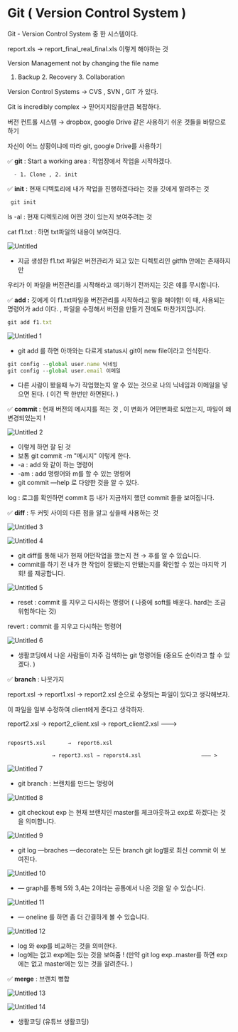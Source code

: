 # Git ( Version Control System )

Git - Version Control System 중 한 시스템이다. 

report.xls  → report_final_real_final.xls 이렇게 해야하는 것 

Version Management not by changing the file name 

1. Backup  2. Recovery 3. Collaboration

Version Control Systems → CVS , SVN , GIT 가 있다. 

Git is incredibly complex → 믿어지지않을만큼 복잡하다. 

버전 컨트롤 시스템 → dropbox, google Drive 같은 사용하기 쉬운 것들을 바탕으로 하기 

자신이 어느 상황이냐에 따라 git, google Drive를 사용하기 

✅ **git** : Start a working area : 작업장에서 작업을 시작하겠다. 

      - 1. Clone , 2. init 

✅ **init** : 현재 디텍토리에 내가 작업을 진행하겠다라는 것을 깃에게 알려주는 것 

```jsx
 git init 
```

ls -al : 현재 디렉토리에 어떤 것이 있는지 보여주려는 것 

cat f1.txt : 하면 txt파일의 내용이 보여진다. 

![Untitled](https://user-images.githubusercontent.com/38427646/102079499-28ef2880-3e50-11eb-9ece-5c3c356fcfb7.png)

- 지금 생성한 f1.txt 파일은 버전관리가 되고 있는 디렉토리인 gitfth 안에는 존재하지만

 우리가 이 파일을 버전관리를 시작해라고 얘기하기 전까지는 깃은 얘를 무시합니다. 

 ✅ **add :** 깃에게 이 f1.txt파일을 버전관리를 시작하라고 말을 해야함! 이 때, 사용되는 명령어가 add 이다. , 파일을 수정해서 버전을 만들기 전에도 마찬가지입니다.

```jsx
git add f1.txt 
```

![Untitled 1](https://user-images.githubusercontent.com/38427646/102079411-03fab580-3e50-11eb-8b06-6fe9c8321b24.png)

- git add 를 하면 아까와는 다르게 status시 git이 new file이라고 인식한다.

```jsx
git config --global user.name 닉네임
git config --global user.email 이메일
```

- 다른 사람이 봤을때 누가 작업했는지 알 수 있는 것으로 나의 닉네임과 이메일을 넣으면 된다.  ( 이건 딱 한번만 하면된다. )

 ✅ **commit** : 현재 버전의 메시지를 적는 것 , 이 변화가 어떤변화로 되었는지, 파일이 왜 변경되었는지 ! 

 

![Untitled 2](https://user-images.githubusercontent.com/38427646/102079564-4a501480-3e50-11eb-8dda-cc1be8148997.png)

- 이렇게 하면 잘 된 것
- 보통 git commit -m "메시지" 이렇게 한다.
- -a  : add 와 같이 하는 명령어
- -am : add 명령어와 m를 할 수 있는 명령어
- git commit —help 로 다양한 것을 알 수 있다.

log : 로그를 확인하면 commit 등 내가 지금까지 했던 commit 들을 보여집니다. 

✅ **diff** : 두 커밋 사이의 다른 점을 알고 싶을때 사용하는 것 

![Untitled 3](https://user-images.githubusercontent.com/38427646/102079589-55a34000-3e50-11eb-8a09-ca2b113c49bd.png)

![Untitled 4](https://user-images.githubusercontent.com/38427646/102079607-5c31b780-3e50-11eb-9411-3e7b6be435b8.png)

- git diff를 통해 내가 현재 어떤작업을 했는지 전 → 후를 알 수 있습니다.
- commit를 하기 전 내가 한 작업이 잘됐는지 안됐는지를 확인할 수 있는 마지막 기회! 를 제공합니다.

![Untitled 5](https://user-images.githubusercontent.com/38427646/102079625-6358c580-3e50-11eb-83ac-de1202be5d43.png)

- reset : commit 를 지우고 다시하는 명령어 ( 나중에 soft를 배운다. hard는 조금 위험하다는 것)

revert : commit 를 지우고 다시하는 명령어

![Untitled 6](https://user-images.githubusercontent.com/38427646/102079648-6bb10080-3e50-11eb-9b2b-f75863ed4491.png)

- 생활코딩에서 나온 사람들이 자주 검색하는 git 명령어들 (중요도 순이라고 할 수 있겠다. )

✅  **branch** : 나뭇가지

report.xsl → report1.xsl → report2.xsl 순으로 수정되는 파일이 있다고 생각해보자. 

이 파일을 일부 수정하여 client에게 준다고 생각하자. 

report2.xsl → report2_client.xsl → report_client2.xsl  ———> 

                                                                                                     reposrt5.xsl       →  report6.xsl 
    
                  → report3.xsl → reporst4.xsl                   ——— > 

![Untitled 7](https://user-images.githubusercontent.com/38427646/102079667-753a6880-3e50-11eb-97e5-e47c9b5fbc39.png)

- git branch : 브랜치를 만드는 명령어

![Untitled 8](https://user-images.githubusercontent.com/38427646/102079697-7f5c6700-3e50-11eb-93e8-fc28465f4e7c.png)

- git checkout exp 는 현재 브랜치인 master를 체크아웃하고 exp로 하겠다는 것을 의미합니다.

![Untitled 9](https://user-images.githubusercontent.com/38427646/102079716-86837500-3e50-11eb-8b7f-866cd080e538.png)

- git log —braches —decorate는 모든 branch git log별로 최신 commit 이 보여진다.

![Untitled 10](https://user-images.githubusercontent.com/38427646/102079739-8daa8300-3e50-11eb-94ff-f8570b626805.png)

- — graph를 통해  5와 3,4는 2이라는 공통에서 나온 것을 알 수 있습니다.

![Untitled 11](https://user-images.githubusercontent.com/38427646/102079766-9b600880-3e50-11eb-8512-d05fc96f1ea6.png)

- — oneline 를 하면 좀 더 간결하게 볼 수 있습니다.

![Untitled 12](https://user-images.githubusercontent.com/38427646/102079784-a1ee8000-3e50-11eb-9ced-2db8e0e852d4.png)

- log 와  exp를 비교하는 것을 의미한다.
- log에는 없고 exp에는 있는 것을 보여줌 ! (만약 git log exp..master를 하면  exp에는 없고 master에는 있는 것을 알려준다. )

✅ **merge** : 브랜치 병합 

![Untitled 13](https://user-images.githubusercontent.com/38427646/102079822-b6327d00-3e50-11eb-9ba4-54fe0a14f8d1.png)

![Untitled 14](https://user-images.githubusercontent.com/38427646/102079849-c0547b80-3e50-11eb-9a2f-c95e69429c91.png)


- 생활코딩 (유튜브 생활코딩) 
